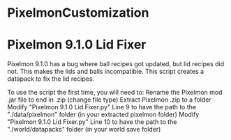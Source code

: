 # PixelmonCustomization
# Pixelmon 9.1.0 Lid Fixer
Pixelmon 9.1.0 has a bug where ball recipes got updated, but lid recipes did not. This makes the lids and balls incompatible. This script creates a datapack to fix the lid recipes.

To use the script the first time, you will need to:
	Rename the Pixelmon mod .jar file to end in .zip (change file type)
	Extract Pixelmon .zip to a folder
	Modify "Pixelmon 9.1.0 Lid Fixer.py" Line 9 to have the path to the "./data/pixelmon" folder (in your extracted pixelmon folder)
	Modify "Pixelmon 9.1.0 Lid Fixer.py" Line 10 to have the path to the "./world/datapacks" folder (in your world save folder)
